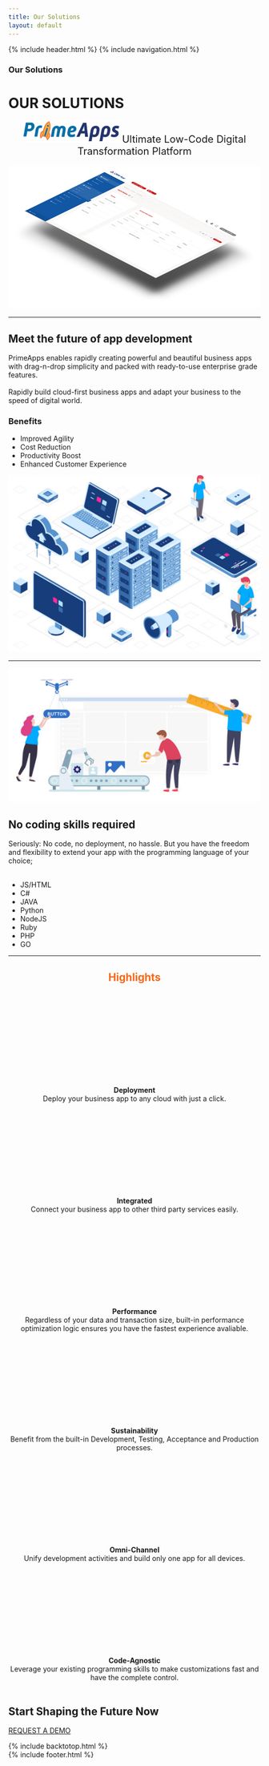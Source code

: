 ```yaml
---
title: Our Solutions
layout: default
---
```


{% include header.html %}
{% include navigation.html %}

<!-- MASTHEAD -->

<div class="wrap t3-masthead ">
    <div class="ja-masthead" style="background-image: url('images/titles/our-solutions.jpg')">
        <div class="ja-masthead-detail">
		    <h3 class="ja-masthead-title">Our Solutions</h3>
        </div>
    </div>
</div>
<!-- //MASTHEAD -->

<div id="t3-mainbody" class="container t3-mainbody">
	<div class="row">
		<!-- MAIN CONTENT -->
		<div id="t3-content" class="t3-content col-xs-12">
            <div class="page-header clearfix">
		        <h1 class="page-title">OUR SOLUTIONS</h1>
        	</div>
            <div class="item-page presalesqa clearfix">
                <!-- Article -->
                <article itemscope itemtype="http://schema.org/Article">
                    <meta itemprop="inLanguage" content="en-GB" />
                    <meta itemprop="url" content="/deepnetwork/our-solutions" />
                    <meta itemscope itemprop="mainEntityOfPage" itemtype="http://schema.org/WebPage"  itemid="/deepnetwork/our-solutions" />
                    <meta content="2019-10-22T07:01:07+00:00" itemprop="dateModified">
                    <meta content="2019-04-04T19:29:36+00:00" itemprop="datePublished">
                    <span itemprop="author" style="display: none;">
                        <span itemprop="name">Super User</span>
                        <span itemtype="https://schema.org/Organization" itemscope="" itemprop="publisher" style="display: none;">
                            <span itemtype="https://schema.org/ImageObject" itemscope="" itemprop="logo">
                                <img itemprop="url" alt="logo" src="templates/ja_company/images/logo.png">
                                <meta content="auto" itemprop="width">
                                <meta content="auto" itemprop="height">
                            </span>
                            <meta content="Super User" itemprop="name">
                        </span>
                    </span>
                    <!--e:Validate structured data-->
                    <meta content="Our Solutions" itemprop="headline">
                    <section class="article-content clearfix" itemprop="articleBody">
                        <div style="margin: 0 auto; text-align: center;">
                            <img src="images/primeapps-logo.png" title="PrimeApps" alt="PrimeApps" style="margin: 0 auto;">
                            <span style="font-size: 20px;">Ultimate Low-Code Digital Transformation Platform</span>
                            <br /><br />
                            <img src="images/sl1.png" title="PrimeApps" alt="PrimeApps" style="margin: 0 auto;">
                        </div>
                        <hr>
                        <div class="row solutionsrow">
                            <div class="col-md-6 solutionstext">
                                <h2>Meet the future of app development</h2>
                                PrimeApps enables rapidly creating powerful and beautiful business apps with drag-n-drop simplicity and packed with ready-to-use enterprise grade features.
                                <br /><br />
                                Rapidly build cloud-first business apps and adapt your business to the speed of digital world.
                                <h3>Benefits</h3>
                                <ul>
                                    <li>Improved Agility</li>
                                    <li>Cost Reduction</li>
                                    <li>Productivity Boost</li>
                                    <li>Enhanced Customer Experience</li>
                                </ul>
                            </div>
                            <div class="col-md-6 solutionsphoto">
                                <img src="images/primeapps-1.jpg" title="Future of App Development">
                            </div>
                        </div>
                        <hr>
                        <div class="row solutionsrow">
                            <div class="col-md-6 solutionsphoto">
                                <img src="images/primeapps-2.jpg" title="No Coding Skills Required">
                            </div>
                            <div class="col-md-6 solutionstext">
                                <h2>No coding skills required</h2>
                                Seriously: No code, no deployment, no hassle. But you have the freedom and flexibility to extend your app with the programming language of your choice;<br /><br />
                                <ul>
                                    <li>JS/HTML</li>
                                    <li>C#</li>
                                    <li>JAVA</li>
                                    <li>Python</li>
                                    <li>NodeJS</li>
                                    <li>Ruby</li>
                                    <li>PHP</li>
                                    <li>GO</li>
                                </ul>
                            </div>
                        </div>
                        <hr>
                        <div class="row" style="margin:0 auto; text-align: center;">
                            <h2 style="color: #f76818;">Highlights</h2>
                            <br />
                            <div class="col-md-4" style="text-align: center;">
                                <div class="components">                                    
                                <svg class="solutionicon"><use xlink:href="../images/sprite.svg#icon-cloud-upload"></use></svg>  
                                </div><br />
                                <strong>Deployment</strong><br />
                                Deploy your business app to any cloud with just a click.<br /><br />
                            </div>
                            <div class="col-md-4" style="text-align: center;">
                                <div class="components">
                                <svg class="solutionicon"><use xlink:href="../images/sprite.svg#icon-magic"></use></svg>  
                                </div><br />
                                <strong>Integrated</strong><br />
                                Connect your business app to other third party services easily.<br /><br />
                            </div>
                            <div class="col-md-4" style="text-align: center;">
                                <div class="components">
                                <svg class="solutionicon"><use xlink:href="../images/sprite.svg#icon-rocket"></use></svg>  
                                </div><br />
                                <strong>Performance</strong><br />
                                Regardless of your data and transaction size, built-in performance optimization logic ensures you have the fastest experience avaliable.<br /><br />
                            </div>
                            <div class="col-md-4" style="text-align: center;">
                                <div class="components">
                                <svg class="solutionicon"><use xlink:href="../images/sprite.svg#icon-recycle"></use></svg>  
                                </div><br />
                                <strong>Sustainability</strong><br />
                                Benefit from the built-in Development, Testing, Acceptance and Production processes.<br /><br />
                            </div>
                            <div class="col-md-4" style="text-align: center;">
                                <div class="components">
                                <svg class="solutionicon"><use xlink:href="../images/sprite.svg#icon-mobile"></use></svg>  
                                </div><br />
                                <strong>Omni-Channel</strong><br />
                                Unify development activities and build only one app for all devices.<br /><br />
                            </div>
                            <div class="col-md-4" style="text-align: center;">
                                <div class="components">
                                <svg class="solutionicon"><use xlink:href="../images/sprite.svg#icon-archive"></use></svg>  
                                </div><br />
                                <strong>Code-Agnostic</strong><br />
                                Leverage your existing programming skills to make customizations fast and have the complete control.<br /><br />
                            </div>
                        </div>
                    </section>
                </article>    
            </div>    
        </div>
	</div>
</div>
<div class="section-wrap t3-content-bottom ">
    <div class="acm-cta style-1" style="background-image: url(images/dnbgreen.png);">
        <div class="container">
            <div class="cta-content">
                <h2>Start Shaping the Future Now</h2>
                <a href="request-a-demo.html" class="btn btn-default">REQUEST A DEMO</a>
            </div>
        </div>
    </div>
</div>

{% include backtotop.html %}  
{% include footer.html %}
